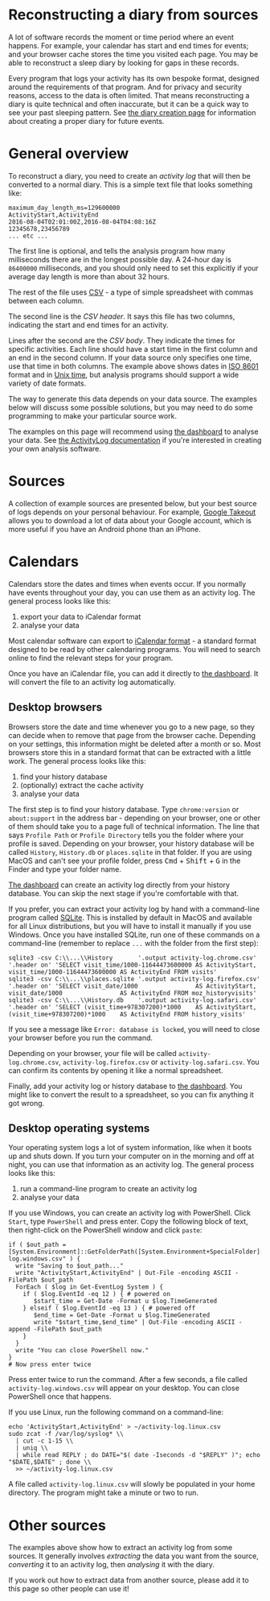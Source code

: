 # Reconstructing a diary from sources

A lot of software records the moment or time period where an event happens.  For example, your calendar has start and end times for events; and your browser cache stores the time you visited each page.  You may be able to reconstruct a sleep diary by looking for gaps in these records.

Every program that logs your activity has its own bespoke format, designed around the requirements of that program.  And for privacy and security reasons, access to the data is often limited.  That means reconstructing a diary is quite technical and often inaccurate, but it can be a quick way to see your past sleeping pattern.  See [the diary creation page](creating) for information about creating a proper diary for future events.

# General overview

To reconstruct a diary, you need to create an _activity log_ that will then be converted to a normal diary.  This is a simple text file that looks something like:

    maximum_day_length_ms=129600000
    ActivityStart,ActivityEnd
    2016-08-04T02:01:00Z,2016-08-04T04:08:16Z
    12345678,23456789
    ... etc ...

The first line is optional, and tells the analysis program how many milliseconds there are in the longest possible day.  A 24-hour day is `86400000` milliseconds, and you should only need to set this explicitly if your average day length is more than about 32 hours.

The rest of the file uses [CSV](https://en.wikipedia.org/wiki/Comma-separated_values) - a type of simple spreadsheet with commas between each column.

The second line is the _CSV header_.  It says this file has two columns, indicating the start and end times for an activity.

Lines after the second are the _CSV body_.  They indicate the times for specific activities.  Each line should have a start time in the first column and an end in the second column.  If your data source only specifies one time, use that time in both columns.  The example above shows dates in [ISO 8601](https://en.wikipedia.org/wiki/ISO_8601) format and in [Unix time](https://en.wikipedia.org/wiki/Unix_time), but analysis programs should support a wide variety of date formats.

The way to generate this data depends on your data source.  The examples below will discuss some possible solutions, but you may need to do some programming to make your particular source work.

The examples on this page will recommend using [the dashboard](https://sleepdiary.github.io/dashboard) to analyse your data.  See [the ActivityLog documentation](https://github.com/sleepdiary/core/tree/main/src/ActivityLog) if you're interested in creating your own analysis software.

# Sources

A collection of example sources are presented below, but your best source of logs depends on your personal behaviour.  For example, [Google Takeout](https://support.google.com/accounts/answer/3024190?hl=en) allows you to download a lot of data about your Google account, which is more useful if you have an Android phone than an iPhone.

# Calendars

Calendars store the dates and times when events occur.  If you normally have events throughout your day, you can use them as an activity log.  The general process looks like this:

1. export your data to iCalendar format
2. analyse your data

Most calendar software can export to [iCalendar format](https://en.wikipedia.org/wiki/ICalendar) - a standard format designed to be read by other calendaring programs.  You will need to search online to find the relevant steps for your program.

Once you have an iCalendar file, you can add it directly to [the dashboard](https://sleepdiary.github.io/dashboard).  It will convert the file to an activity log automatically.

## Desktop browsers

Browsers store the date and time whenever you go to a new page, so they can decide when to remove that page from the browser cache.  Depending on your settings, this information might be deleted after a month or so.  Most browsers store this in a standard format that can be extracted with a little work.  The general process looks like this:

1. find your history database
2. (optionally) extract the cache activity
3. analyse your data

The first step is to find your history database.  Type `chrome:version` or `about:support` in the address bar - depending on your browser, one or other of them should take you to a page full of technical information.  The line that says `Profile Path` or `Profile Directory` tells you the folder where your profile is saved.  Depending on your browser, your history database will be called `History`, `History.db` or `places.sqlite` in that folder.  If you are using MacOS and can't see your profile folder, press <tt>Cmd</tt> + <tt>Shift</tt> + <tt>G</tt> in the Finder and type your folder name.

[The dashboard](https://sleepdiary.github.io/dashboard) can create an activity log directly from your history database.  You can skip the next stage if you're comfortable with that.

If you prefer, you can extract your activity log by hand with a command-line program called [SQLite](https://www.sqlite.org/download.html).  This is installed by default in MacOS and available for all Linux distributions, but you will have to install it manually if you use Windows.  Once you have installed SQLite, run one of these commands on a command-line (remember to replace `...` with the folder from the first step):

    sqlite3 -csv C:\\...\\History       '.output activity-log.chrome.csv'  '.header on' 'SELECT visit_time/1000-11644473600000 AS ActivityStart, visit_time/1000-11644473600000 AS ActivityEnd FROM visits'
    sqlite3 -csv C:\\...\\places.sqlite '.output activity-log.firefox.csv' '.header on' 'SELECT visit_date/1000                AS ActivityStart, visit_date/1000                AS ActivityEnd FROM moz_historyvisits'
    sqlite3 -csv C:\\...\\History.db    '.output activity-log.safari.csv'  '.header on' 'SELECT (visit_time+978307200)*1000    AS ActivityStart, (visit_time+978307200)*1000    AS ActivityEnd FROM history_visits'

If you see a message like `Error: database is locked`, you will need to close your browser before you run the command.

Depending on your browser, your file will be called `activity-log.chrome.csv`, `activity-log.firefox.csv` or `activity-log.safari.csv`.  You can confirm its contents by opening it like a normal spreadsheet.

Finally, add your activity log or history database to [the dashboard](https://sleepdiary.github.io/dashboard).  You might like to convert the result to a spreadsheet, so you can fix anything it got wrong.


## Desktop operating systems

Your operating system logs a lot of system information, like when it boots up and shuts down.  If you turn your computer on in the morning and off at night, you can use that information as an activity log.  The general process looks like this:

1. run a command-line program to create an activity log
2. analyse your data

If you use Windows, you can create an activity log with PowerShell.  Click `Start`, type `PowerShell` and press enter.  Copy the following block of text, then right-click on the PowerShell window and click `paste`:

    if ( $out_path = [System.Environment]::GetFolderPath([System.Environment+SpecialFolder]::Desktop)+"\\activity-log.windows.csv" ) {
      write "Saving to $out_path..."
      write "ActivityStart,ActivityEnd" | Out-File -encoding ASCII -FilePath $out_path
      ForEach ( $log in Get-EventLog System ) {
        if ( $log.EventId -eq 12 ) { # powered on
           $start_time = Get-Date -Format u $log.TimeGenerated
        } elseif ( $log.EventId -eq 13 ) { # powered off
           $end_time = Get-Date -Format u $log.TimeGenerated
           write "$start_time,$end_time" | Out-File -encoding ASCII -append -FilePath $out_path
        }
      }
      write "You can close PowerShell now."
    }
    # Now press enter twice
    
Press enter twice to run the command.  After a few seconds, a file called `activity-log.windows.csv` will appear on your desktop.  You can close PowerShell once that happens.

If you use Linux, run the following command on a command-line:

    echo 'ActivityStart,ActivityEnd' > ~/activity-log.linux.csv
    sudo zcat -f /var/log/syslog* \\
      | cut -c 1-15 \\
      | uniq \\
      | while read REPLY ; do DATE="$( date -Iseconds -d "$REPLY" )"; echo "$DATE,$DATE" ; done \\
      >> ~/activity-log.linux.csv

A file called `activity-log.linux.csv` will slowly be populated in your home directory.  The program might take a minute or two to run.

# Other sources

The examples above show how to extract an activity log from some sources.  It generally involves _extracting_ the data you want from the source, _converting_ it to an activity log, then _analysing_ it with the diary.

If you work out how to extract data from another source, please add it to this page so other people can use it!
